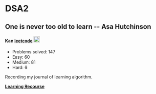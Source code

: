 # DSA2

## One is never too old to learn -- Asa Hutchinson

#### Kan  [leetcode](https://leetcode.cn/u/xukanwen/)  <img src="https://raw.githubusercontent.com/MartinHeinz/MartinHeinz/master/wave.gif" width="20px">

* Problems solved: 147
* Easy: 60
* Medium: 81
* Hard: 6
  
Recording my journal of learning algorithm. 

[**Learning Recourse**](https://labuladong.online/algo/essential-technique/array-two-pointers-summary-2/)
